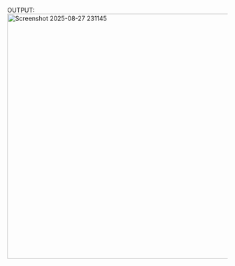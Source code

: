 OUTPUT:<img width="731" height="560" alt="Screenshot 2025-08-27 231145" src="https://github.com/user-attachments/assets/5ad96bee-7d19-46af-a0b5-f124e6e960b2" />
